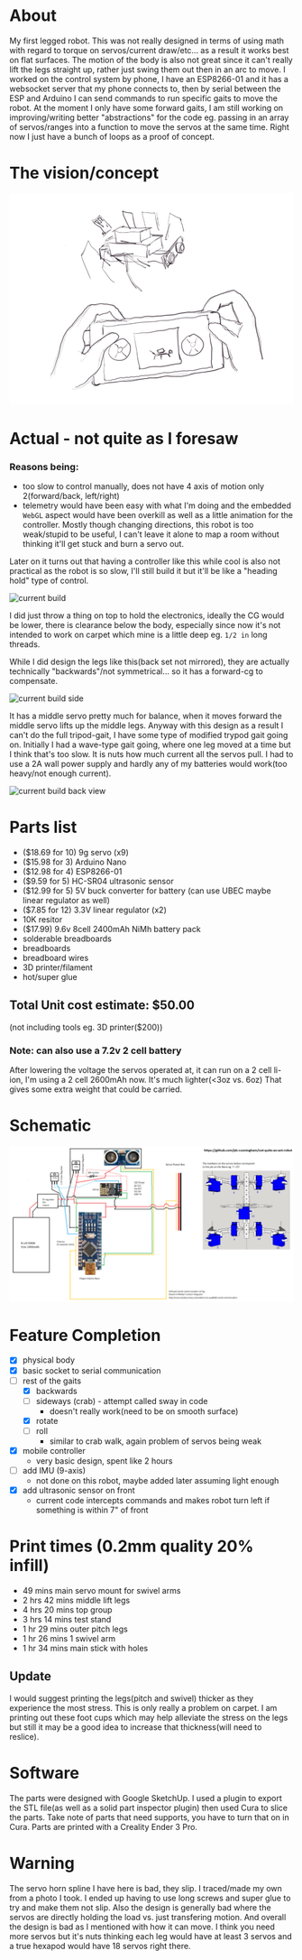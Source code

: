 # About
My first legged robot. This was not really designed in terms of using math with regard to torque on servos/current draw/etc... as a result it works best on flat surfaces. The motion of the body is also not great since it can't really lift the legs straight up, rather just swing them out then in an arc to move. I worked on the control system by phone, I have an ESP8266-01 and it has a websocket server that my phone connects to, then by serial between the ESP and Arduino I can send commands to run specific gaits to move the robot. At the moment I only have some forward gaits, I am still working on improving/writing better "abstractions" for the code eg. passing in an array of servos/ranges into a function to move the servos at the same time. Right now I just have a bunch of loops as a proof of concept.



# The vision/concept

![drawing of concept](./robot/sketches/concept.PNG)

# Actual - not quite as I foresaw
### Reasons being:
- too slow to control manually, does not have 4 axis of motion only 2(forward/back, left/right)
- telemetry would have been easy with what I'm doing and the embedded `WebGL` aspect would have been overkill as well as a little animation for the controller. Mostly though changing directions, this robot is too weak/stupid to be useful, I can't leave it alone to map a room without thinking it'll get stuck and burn a servo out.



Later on it turns out that having a controller like this while cool is also not practical as the robot is so slow, I'll still build it but it'll be like a "heading hold" type of control.

![current build](./github-stl-view.gif)

I did just throw a thing on top to hold the electronics, ideally the CG would be lower, there is clearance below the body, especially since now it's not intended to work on carpet which mine is a little deep eg. `1/2 in` long threads.

While I did design the legs like this(back set not mirrored), they are actually technically "backwards"/not symmetrical... so it has a forward-cg to compensate.

![current build side](./side-view--slow-gait.gif)

It has a middle servo pretty much for balance, when it moves forward the middle servo lifts up the middle legs. Anyway with this design as a result I can't do the full tripod-gait, I have some type of modified trypod gait going on. Initially I had a wave-type gait going, where one leg moved at a time but I think that's too slow. It is nuts how much current all the servos pull. I had to use a 2A wall power supply and hardly any of my batteries would work(too heavy/not enough current).

![current build back view](./initial-walking--back-view.gif)


# Parts list

- ($18.69 for 10) 9g servo (x9)
- ($15.98 for 3) Arduino Nano
- ($12.98 for 4) ESP8266-01
- ($9.59 for 5) HC-SR04 ultrasonic sensor
- ($12.99 for 5) 5V buck converter for battery (can use UBEC maybe linear regulator as well)
- ($7.85 for 12) 3.3V linear regulator (x2)
- 10K resitor
- ($17.99) 9.6v 8cell 2400mAh NiMh battery pack
- solderable breadboards
- breadboards
- breadboard wires
- 3D printer/filament
- hot/super glue

## Total Unit cost estimate: $50.00
(not including tools eg. 3D printer($200))

### Note: can also use a 7.2v 2 cell battery
After lowering the voltage the servos operated at, it can run on a 2 cell li-ion, I'm using a 2 cell 2600mAh now. It's much lighter(<3oz vs. 6oz)
That gives some extra weight that could be carried.

# Schematic

![ms paint wiring diagram](./robot/schematic.png)

# Feature Completion

- [x] physical body
- [x] basic socket to serial communication
- [ ] rest of the gaits
    - [x] backwards
    - [ ] sideways (crab) - attempt called sway in code
        - doesn't really work(need to be on smooth surface)
    - [x] rotate
    - [ ] roll
        - similar to crab walk, again problem of servos being weak
- [x] mobile controller
    - very basic design, spent like 2 hours
- [ ] add IMU (9-axis)
    - not done on this robot, maybe added later assuming light enough
- [x] add ultrasonic sensor on front
    - current code intercepts commands and makes robot turn left if something is within 7" of front

# Print times (0.2mm quality 20% infill)
- 49 mins main servo mount for swivel arms
- 2 hrs 42 mins middle lift legs
- 4 hrs 20 mins top group
- 3 hrs 14 mins test stand
- 1 hr 29 mins outer pitch legs
- 1 hr 26 mins 1 swivel arm
- 1 hr 34 mins main stick with holes

## Update
I would suggest printing the legs(pitch and swivel) thicker as they experience the most stress. This is only really a problem on carpet. I am printing out these foot cups which may help alleviate the stress on the legs but still it may be a good idea to increase that thickness(will need to reslice).

# Software

The parts were designed with Google SketchUp. I used a plugin to export the STL file(as well as a solid part inspector plugin) then used Cura to slice the parts. Take note of parts that need supports, you have to turn that on in Cura. Parts are printed with a Creality Ender 3 Pro.

# Warning

The servo horn spline I have here is bad, they slip. I traced/made my own from a photo I took. I ended up having to use long screws and super glue to try and make them not slip. Also the design is generally bad where the servos are directly holding the load vs. just transfering motion. And overall the design is bad as I mentioned with how it can move. I think you need more servos but it's nuts thinking each leg would have at least 3 servos and a true hexapod would have 18 servos right there.



